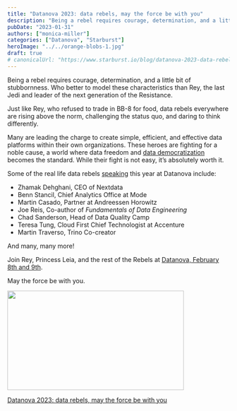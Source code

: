 ```yaml
---
title: "Datanova 2023: data rebels, may the force be with you"
description: "Being a rebel requires courage, determination, and a little bit of stubbornness. Who better to model these characteristics than Rey, the last Jedi and leader of the next generation of the Resistance."
pubDate: "2023-01-31"
authors: ["monica-miller"]
categories: ["Datanova", "Starburst"]
heroImage: "../../orange-blobs-1.jpg"
draft: true
# canonicalUrl: "https://www.starburst.io/blog/datanova-2023-data-rebels-may-the-force-be-with-you/"
---
```


Being a rebel requires courage, determination, and a little bit of stubbornness. Who better to model these characteristics than Rey, the last Jedi and leader of the next generation of the Resistance.

Just like Rey, who refused to trade in BB-8 for food, data rebels everywhere are rising above the norm, challenging the status quo, and daring to think differently.

Many are leading the charge to create simple, efficient, and effective data platforms within their own organizations. These heroes are fighting for a noble cause, a world where data freedom and [data democratization](https://www.starburst.io/learn/data-fundamentals/data-democratization/) becomes the standard. While their fight is not easy, it’s absolutely worth it.

Some of the real life data rebels [speaking](https://www.starburst.io/datanova/speakers/) this year at Datanova include:

- Zhamak Dehghani, CEO of Nextdata
- Benn Stancil, Chief Analytics Office at Mode
- Martin Casado, Partner at Andreessen Horowitz
- Joe Reis, Co-author of _Fundamentals of Data Engineering_
- Chad Sanderson, Head of Data Quality Camp
- Teresa Tung, Cloud First Chief Technologist at Accenture
- Martin Traverso, Trino Co-creator

And many, many more!

Join Rey, Princess Leia, and the rest of the Rebels at [Datanova, February 8th and 9th](https://www.starburst.io/datanova/).

May the force be with you.

<p><a href="https://www.starburst.io/blog/datanova-2023-data-rebels-may-the-force-be-with-you/?wvideo=as7yktgqun"><img src="https://embed-ssl.wistia.com/deliveries/c02f1eb965ef95f69d42c352799e37f606501376.jpg?image_play_button_size=2x&amp;image_crop_resized=960x540&amp;image_play_button=1&amp;image_play_button_color=000000e0" style="width: 400px; height: 225px;" width="400" height="225"></a></p><p><a href="https://www.starburst.io/blog/datanova-2023-data-rebels-may-the-force-be-with-you/?wvideo=as7yktgqun">Datanova 2023: data rebels, may the force be with you</a></p>
